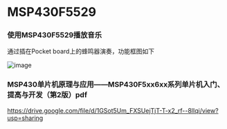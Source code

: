 # MSP430F5529
### 使用MSP430F5529播放音乐
通过插在Pocket board上的蜂鸣器演奏，功能框图如下

![image](https://github.com/MrDlt/MSP430F5529/blob/main/1.png)

### MSP430单片机原理与应用——MSP430F5xx6xx系列单片机入门、提高与开发（第2版）pdf
https://drive.google.com/file/d/1GSot5Um_FXSUejTjT-T-x2_rf--8lIqi/view?usp=sharing
